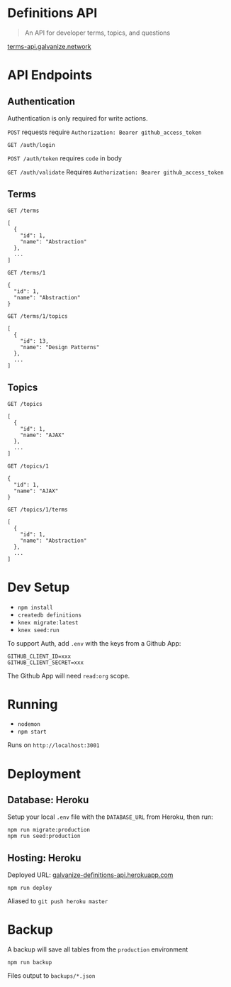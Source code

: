 # Definitions API

> An API for developer terms, topics, and questions

[terms-api.galvanize.network](https://terms-api.galvanize.network)

# API Endpoints

## Authentication

Authentication is only required for write actions.

`POST` requests require `Authorization: Bearer github_access_token`

`GET /auth/login`

`POST /auth/token`  requires `code` in body

`GET /auth/validate` Requires `Authorization: Bearer github_access_token`

## Terms

`GET /terms`
```
[
  {
    "id": 1,
    "name": "Abstraction"
  },
  ...
]
```

`GET /terms/1`
```
{
  "id": 1,
  "name": "Abstraction"
}
```

`GET /terms/1/topics`
```
[
  {
    "id": 13,
    "name": "Design Patterns"
  },
  ...
]
```

## Topics

`GET /topics`
```
[
  {
    "id": 1,
    "name": "AJAX"
  },
  ...
]
```

`GET /topics/1`
```
{
  "id": 1,
  "name": "AJAX"
}
```

`GET /topics/1/terms`
```
[
  {
    "id": 1,
    "name": "Abstraction"
  },
  ...
]
```

# Dev Setup

- `npm install`
- `createdb definitions`
- `knex migrate:latest`
- `knex seed:run`

To support Auth, add `.env` with the keys from a Github App:

```
GITHUB_CLIENT_ID=xxx
GITHUB_CLIENT_SECRET=xxx
```

The Github App will need `read:org` scope.

# Running

- `nodemon`
- `npm start`

Runs on `http://localhost:3001`


# Deployment

## Database: Heroku

Setup your local `.env` file with the `DATABASE_URL` from Heroku, then run:

```
npm run migrate:production
npm run seed:production
```

## Hosting: Heroku

Deployed URL: [galvanize-definitions-api.herokuapp.com](https://galvanize-definitions-api.herokuapp.com)

```
npm run deploy
```

Aliased to `git push heroku master`


# Backup

A backup will save all tables from the `production` environment

```
npm run backup
```

Files output to `backups/*.json`
